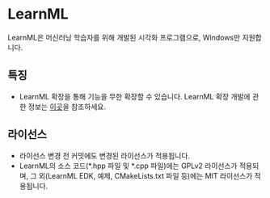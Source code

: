 # LearnML
LearnML은 머신러닝 학습자를 위해 개발된 시각화 프로그램으로, Windows만 지원합니다.

## 특징
- LearnML 확장을 통해 기능을 무한 확장할 수 있습니다. LearnML 확장 개발에 관한 정보는 [이곳](https://github.com/kmc7468/LearnML/wiki/%ED%99%95%EC%9E%A5-%EA%B0%9C%EB%B0%9C)을 참조하세요.

## 라이선스
- 라이선스 변경 전 커밋에도 변경된 라이선스가 적용됩니다.
- LearnML의 소스 코드(\*.hpp 파일 및 *.cpp 파일)에는 GPLv2 라이선스가 적용되며, 그 외(LearnML EDK, 예제, CMakeLists.txt 파일 등)에는 MIT 라이선스가 적용됩니다.
